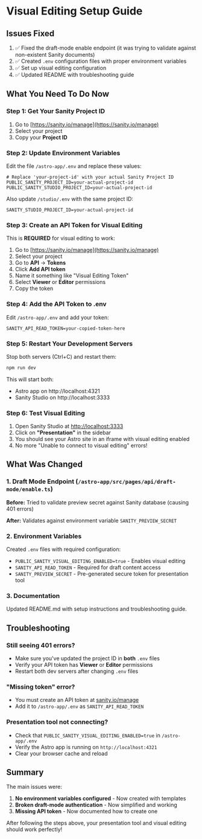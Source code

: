 # Visual Editing Setup Guide

## Issues Fixed

1. ✅ Fixed the draft-mode enable endpoint (it was trying to validate against non-existent Sanity documents)
2. ✅ Created `.env` configuration files with proper environment variables
3. ✅ Set up visual editing configuration
4. ✅ Updated README with troubleshooting guide

## What You Need To Do Now

### Step 1: Get Your Sanity Project ID

1. Go to [https://sanity.io/manage](https://sanity.io/manage)
2. Select your project
3. Copy your **Project ID**

### Step 2: Update Environment Variables

Edit the file `/astro-app/.env` and replace these values:

```env
# Replace 'your-project-id' with your actual Sanity Project ID
PUBLIC_SANITY_PROJECT_ID=your-actual-project-id
PUBLIC_SANITY_STUDIO_PROJECT_ID=your-actual-project-id
```

Also update `/studio/.env` with the same project ID:

```env
SANITY_STUDIO_PROJECT_ID=your-actual-project-id
```

### Step 3: Create an API Token for Visual Editing

This is **REQUIRED** for visual editing to work:

1. Go to [https://sanity.io/manage](https://sanity.io/manage)
2. Select your project
3. Go to **API** → **Tokens**
4. Click **Add API token**
5. Name it something like "Visual Editing Token"
6. Select **Viewer** or **Editor** permissions
7. Copy the token

### Step 4: Add the API Token to .env

Edit `/astro-app/.env` and add your token:

```env
SANITY_API_READ_TOKEN=your-copied-token-here
```

### Step 5: Restart Your Development Servers

Stop both servers (Ctrl+C) and restart them:

```bash
npm run dev
```

This will start both:
- Astro app on http://localhost:4321
- Sanity Studio on http://localhost:3333

### Step 6: Test Visual Editing

1. Open Sanity Studio at [http://localhost:3333](http://localhost:3333)
2. Click on **"Presentation"** in the sidebar
3. You should see your Astro site in an iframe with visual editing enabled
4. No more "Unable to connect to visual editing" errors!

## What Was Changed

### 1. Draft Mode Endpoint (`/astro-app/src/pages/api/draft-mode/enable.ts`)

**Before:** Tried to validate preview secret against Sanity database (causing 401 errors)

**After:** Validates against environment variable `SANITY_PREVIEW_SECRET`

### 2. Environment Variables

Created `.env` files with required configuration:

- `PUBLIC_SANITY_VISUAL_EDITING_ENABLED=true` - Enables visual editing
- `SANITY_API_READ_TOKEN` - Required for draft content access
- `SANITY_PREVIEW_SECRET` - Pre-generated secure token for presentation tool

### 3. Documentation

Updated README.md with setup instructions and troubleshooting guide.

## Troubleshooting

### Still seeing 401 errors?
- Make sure you've updated the project ID in **both** `.env` files
- Verify your API token has **Viewer** or **Editor** permissions
- Restart both dev servers after changing `.env` files

### "Missing token" error?
- You must create an API token at [sanity.io/manage](https://sanity.io/manage)
- Add it to `/astro-app/.env` as `SANITY_API_READ_TOKEN`

### Presentation tool not connecting?
- Check that `PUBLIC_SANITY_VISUAL_EDITING_ENABLED=true` in `/astro-app/.env`
- Verify the Astro app is running on `http://localhost:4321`
- Clear your browser cache and reload

## Summary

The main issues were:

1. **No environment variables configured** - Now created with templates
2. **Broken draft-mode authentication** - Now simplified and working
3. **Missing API token** - Now documented how to create one

After following the steps above, your presentation tool and visual editing should work perfectly!

